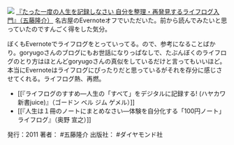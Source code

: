 
[![](https://images-fe.ssl-images-amazon.com/images/I/51iCdaTEaeL._SL160_.jpg)](http://www.amazon.co.jp/exec/obidos/ASIN/4478015988/choiyaki81-22/ref=nosim)
[『たった一度の人生を記録しなさい 自分を整理・再発見するライフログ入門』（五藤隆介）](http://www.amazon.co.jp/exec/obidos/ASIN/4478015988/choiyaki81-22/ref=nosim)
名古屋のEvernoteオフでいただいた。前から読んでみたいと思っていたのですんごく得をした気分。

ぼくもEvernoteでライフログをとっていってる。ので、参考になることばかり。goryugoさんのブログにもお世話になりっぱなしで、たぶんぼくのライフログのとり方はほとんどgoryugoさんの真似をしているだけと言ってもいいほど。
本当にEvernoteはライフログにぴったりだと思っているがそれを存分に感じさせてくれる。ライフログ熱、再燃。

- [[『ライフログのすすめ―人生の「すべて」をデジタルに記録する! (ハヤカワ新書juice)』（ゴードン ベル ジム ゲメル）]]
- [[『人生は１冊のノートにまとめなさい―体験を自分化する「100円ノート」ライフログ』（奥野 宣之）]]

発行：2011
著者： #五藤隆介 
出版社： #ダイヤモンド社
